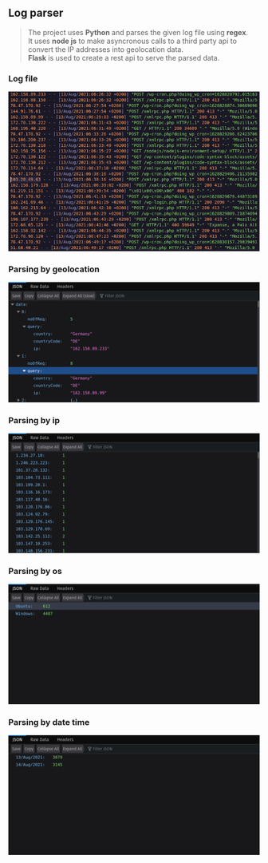 ## Log parser

> The project uses **Python** and parses the given log file using **regex**.  
> It uses **node js** to make asyncronous calls to a third party api to convert the IP addresses into geolocation data.  
> **Flask** is used to create a rest api to serve the parsed data.

### Log file

![log file](images/log-file.png)

### Parsing by geolocation

![geolocation parse](images/geolocation.png)

### Parsing by ip

![ip parse](images/ip.png)

### Parsing by os

![os parse](images/os.png)

### Parsing by date time

![date time parse](images/date.png)
